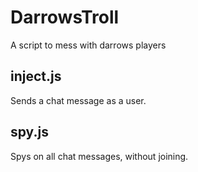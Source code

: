 # DarrowsTroll

A script to mess with darrows players

## inject.js

Sends a chat message as a user.

## spy.js

Spys on all chat messages, without joining.
